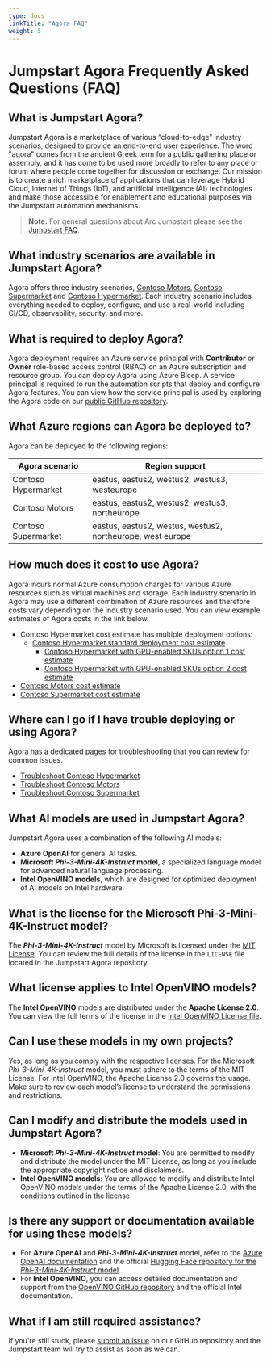 ```yaml
---
type: docs
linkTitle: "Agora FAQ"
weight: 5
---
```


# Jumpstart Agora Frequently Asked Questions (FAQ)

## What is Jumpstart Agora?

Jumpstart Agora is a marketplace of various “cloud-to-edge” industry scenarios, designed to provide an end-to-end user experience. The word "agora" comes from the ancient Greek term for a public gathering place or assembly, and it has come to be used more broadly to refer to any place or forum where people come together for discussion or exchange. Our mission is to create a rich marketplace of applications that can leverage Hybrid Cloud, Internet of Things (IoT), and artificial intelligence (AI) technologies and make those accessible for enablement and educational purposes via the Jumpstart automation mechanisms.

> **Note:** For general questions about Arc Jumpstart please see the [Jumpstart FAQ](../../faq/).

## What industry scenarios are available in Jumpstart Agora?

Agora offers three industry scenarios, [Contoso Motors](../contoso_motors/), [Contoso Supermarket](../contoso_supermarket/) and [Contoso Hypermarket](../contoso_hypermarket/). Each industry scenario includes everything needed to deploy, configure, and use a real-world including CI/CD, observability, security, and more.

## What is required to deploy Agora?

Agora deployment requires an Azure service principal with **Contributor** or **Owner** role-based access control (RBAC) on an Azure subscription and resource group. You can deploy Agora using Azure Bicep. A service principal is required to run the automation scripts that deploy and configure Agora features. You can view how the service principal is used by exploring the Agora code on our [public GitHub repository](https://aka.ms/JumpstartGitHubCode).

## What Azure regions can Agora be deployed to?

Agora can be deployed to the following regions:

| Agora scenario | Region support |
| ------- | ----------- |
| Contoso Hypermarket | eastus, eastus2, westus2, westus3, westeurope |
| Contoso Motors | eastus, eastus2, westus2, westus3, northeurope |
| Contoso Supermarket | eastus, eastus2, westus, westus2, northeurope, west europe |

## How much does it cost to use Agora?

Agora incurs normal Azure consumption charges for various Azure resources such as virtual machines and storage. Each industry scenario in Agora may use a different combination of Azure resources and therefore costs vary depending on the industry scenario used. You can view example estimates of Agora costs in the link below.

- Contoso Hypermarket cost estimate has multiple deployment options:
  - [Contoso Hypermarket standard deployment cost estimate](https://aka.ms/AgoraContosoHypermarketCostEstimate)
    - [Contoso Hypermarket with GPU-enabled SKUs option 1 cost estimate](https://aka.ms/AgoraContosoHypermarketCostEstimateGPU1)
    - [Contoso Hypermarket with GPU-enabled SKUs option 2 cost estimate](https://aka.ms/AgoraContosoHypermarketCostEstimateGPU2)
- [Contoso Motors cost estimate](https://aka.ms/AgoraContosoMotorsCostEstimate)
- [Contoso Supermarket cost estimate](https://aka.ms/AgoraContosoSupermarketCostEstimate)

## Where can I go if I have trouble deploying or using Agora?

Agora has a dedicated pages for troubleshooting that you can review for common issues.

- [Troubleshoot Contoso Hypermarket](./../contoso_hypermarket/troubleshooting)
- [Troubleshoot Contoso Motors](./../contoso_motors/troubleshooting)
- [Troubleshoot Contoso Supermarket](./../contoso_supermarket/troubleshooting)

## What AI models are used in Jumpstart Agora?

Jumpstart Agora uses a combination of the following AI models:

- **Azure OpenAI** for general AI tasks.
- **Microsoft _Phi-3-Mini-4K-Instruct_ model**, a specialized language model for advanced natural language processing.
- **Intel OpenVINO models**, which are designed for optimized deployment of AI models on Intel hardware.

## What is the license for the Microsoft Phi-3-Mini-4K-Instruct model?

The **_Phi-3-Mini-4K-Instruct_** model by Microsoft is licensed under the [MIT License](https://huggingface.co/microsoft/Phi-3-mini-4k-instruct/blob/main/LICENSE). You can review the full details of the license in the `LICENSE` file located in the Jumpstart Agora repository.

## What license applies to Intel OpenVINO models?

The **Intel OpenVINO** models are distributed under the **Apache License 2.0**. You can view the full terms of the license in the [Intel OpenVINO License file](https://github.com/openvinotoolkit/openvino/blob/master/LICENSE).

## Can I use these models in my own projects?

Yes, as long as you comply with the respective licenses. For the Microsoft _Phi-3-Mini-4K-Instruct_ model, you must adhere to the terms of the MIT License. For Intel OpenVINO, the Apache License 2.0 governs the usage. Make sure to review each model’s license to understand the permissions and restrictions.

## Can I modify and distribute the models used in Jumpstart Agora?

- **Microsoft _Phi-3-Mini-4K-Instruct_ model**: You are permitted to modify and distribute the model under the MIT License, as long as you include the appropriate copyright notice and disclaimers.
- **Intel OpenVINO models**: You are allowed to modify and distribute Intel OpenVINO models under the terms of the Apache License 2.0, with the conditions outlined in the license.

## Is there any support or documentation available for using these models?

- For **Azure OpenAI** and **_Phi-3-Mini-4K-Instruct_** model, refer to the [Azure OpenAI documentation](https://learn.microsoft.com/azure/cognitive-services/openai/) and the official [Hugging Face repository for the _Phi-3-Mini-4K-Instruct_ model](https://huggingface.co/microsoft/Phi-3-mini-4k-instruct).
- For **Intel OpenVINO**, you can access detailed documentation and support from the [OpenVINO GitHub repository](https://github.com/openvinotoolkit/openvino) and the official Intel documentation.

## What if I am still required assistance?

If you're still stuck, please [submit an issue](https://aka.ms/JumpstartIssue) on our GitHub repository and the Jumpstart team will try to assist as soon as we can.
